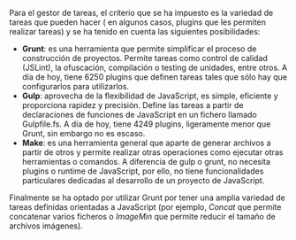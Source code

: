 Para el gestor de tareas, el criterio que se ha impuesto es la variedad de tareas que pueden hacer ( en algunos casos, plugins que les permiten realizar tareas) y se ha tenido en cuenta las siguientes posibilidades:

- **Grunt**: es una herramienta que permite simplificar el proceso de construcción de proyectos. Permite tareas como control de calidad (JSLint), la ofuscación, compilación o testing de unidades, entre otros. A día de hoy, tiene 6250 plugins que definen tareas tales que sólo hay que configurarlos para utilizarlos. 
- **Gulp**: aprovecha de la flexibilidad de JavaScript, es simple, eficiente y proporciona rapidez y precisión. Define las tareas a partir de declaraciones de funciones de JavaScript en un fichero llamado Gulpfile.fs. A día de hoy, tiene 4249 plugins, ligeramente menor que Grunt, sin embargo no es escaso.
- **Make**: es una herramienta general que aparte de generar archivos a partir de otros y permite realizar otras operaciones como ejecutar otras herramientas o comandos. A diferencia de gulp o grunt, no necesita plugins o runtime de JavaScript, por ello, no tiene funcionalidades particulares dedicadas al desarrollo de un proyecto de JavaScript.

Finalmente se ha optado por utilizar Grunt por tener una amplia variedad de tareas definidas orientadas a JavaScript (por ejemplo, _Concat_ que permite concatenar varios ficheros o _ImageMin_ que permite reducir el tamaño de archivos imágenes).